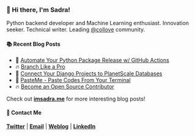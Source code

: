 ### :wave: Hi there, I'm Sadra!
Python backend developer and Machine Learning enthusiast. Innovation seeker. Technical writer. Leading [@collove](https://github.com/collove) community.
  
#### :books: Recent Blog Posts
<!-- BLOGPOSTS:START -->
 - 🚀 [Automate Your Python Package Release w/ GitHub Actions](https://imsadra.me/automate-your-python-package-release-w-github-actions)
 - 🔥 [Branch Like a Pro](https://imsadra.me/branch-like-a-pro)
 - 💯 [Connect Your Django Projects to PlanetScale Databases](https://imsadra.me/connect-your-django-projects-to-planetscale-databases)
 - 🚀 [PasteMe - Paste Codes From Your Terminal](https://imsadra.me/pasteme-paste-codes-from-your-terminal)
 - 🔥 [Become an Open Source Contributor](https://imsadra.me/become-an-open-source-contributor)<!-- BLOGPOSTS:END -->

Check out [__imsadra.me__](https://imsadra.me) for more interesting blog posts!

#### :call_me_hand: Contact Me
[__Twitter__](https://twitter.com/lnxpylnxpy) | [__Email__](mailto:lnxpylnxpy@gmail.com) | [__Weblog__](https://imsadra.me) | [__LinkedIn__](https://www.linkedin.com/in/sadra-yahyapour/)
